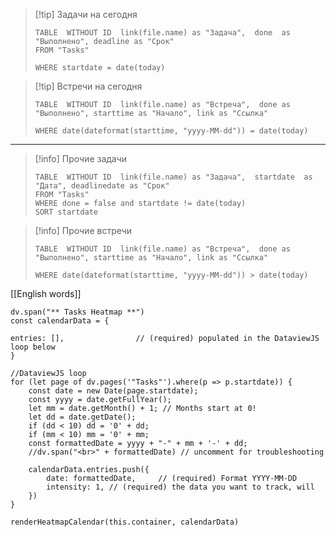 

> [!tip] Задачи на сегодня
> ```dataview
> TABLE  WITHOUT ID  link(file.name) as "Задача",  done  as "Выполнено", deadline as "Срок"
> FROM "Tasks"
> 
> WHERE startdate = date(today)
> ```


> [!tip] Встречи на сегодня
> ```dataview
> TABLE  WITHOUT ID  link(file.name) as "Встреча",  done as "Выполнено", starttime as "Начало", link as "Ссылка"
> 
> WHERE date(dateformat(starttime, "yyyy-MM-dd")) = date(today)
> ```

---

> [!info] Прочие задачи
> ```dataview
> TABLE  WITHOUT ID  link(file.name) as "Задача",  startdate  as "Дата", deadlinedate as "Срок"
> FROM "Tasks"
> WHERE done = false and startdate != date(today)
> SORT startdate
> ```


> [!info] Прочие встречи
> ```dataview
> TABLE  WITHOUT ID  link(file.name) as "Встреча",  done as "Выполнено", starttime as "Начало", link as "Ссылка"
> 
> WHERE date(dateformat(starttime, "yyyy-MM-dd")) > date(today)
> ```


[[English words]]

```dataviewjs
dv.span("** Tasks Heatmap **") 
const calendarData = {
	
entries: [],                // (required) populated in the DataviewJS loop below
}

//DataviewJS loop
for (let page of dv.pages('"Tasks"').where(p => p.startdate)) {
    const date = new Date(page.startdate);
    const yyyy = date.getFullYear();
    let mm = date.getMonth() + 1; // Months start at 0!
    let dd = date.getDate();
    if (dd < 10) dd = '0' + dd;
    if (mm < 10) mm = '0' + mm;
    const formattedDate = yyyy + "-" + mm + '-' + dd;
	//dv.span("<br>" + formattedDate) // uncomment for troubleshooting
	
	calendarData.entries.push({
		date: formattedDate,     // (required) Format YYYY-MM-DD
		intensity: 1, // (required) the data you want to track, will 
	})
}

renderHeatmapCalendar(this.container, calendarData)
``` 


